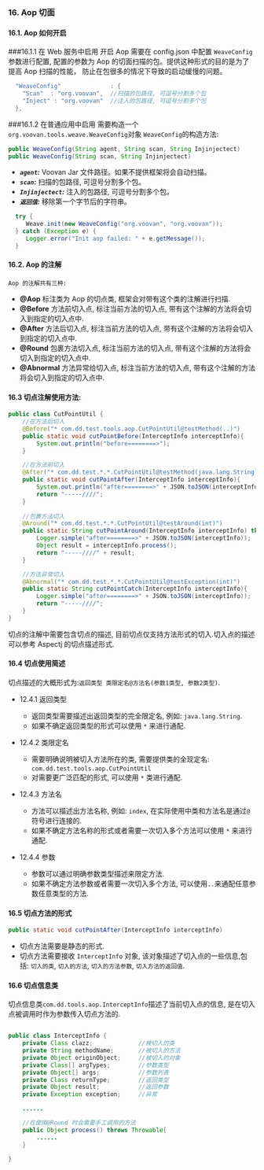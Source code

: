 ### 16. Aop 切面 
#### 16.1. Aop 如何开启
   ###16.1.1 在 Web 服务中启用
开启 Aop 需要在 config.json 中配置 `WeaveConfig` 参数进行配置, 配置的参数为 Aop 的切面扫描的包。提供这种形式的目的是为了提高 Aop 扫描的性能， 防止在包很多的情况下导致的启动缓慢的问题。
```java
  "WeaveConfig"              : {
    "Scan"  : "org.voovan",  //扫描的包路径, 可逗号分割多个包
    "Inject" : "org.voovan"  //注入的包路径, 可逗号分割多个包
  },
```
  ###16.1.2 在普通应用中启用
需要构造一个`org.voovan.tools.weave.WeaveConfig`对象
`WeaveConfig`的构造方法:

```java
public WeaveConfig(String agent, String scan, String Injinjectect)
public WeaveConfig(String scan, String Injinjectect)
```
 - ***`agent`:*** Voovan Jar 文件路径。如果不提供框架将会自动扫描。
 - ***`scan`:*** 扫描的包路径, 可逗号分割多个包。
 - ***`Injinjectect`:*** 注入的包路径, 可逗号分割多个包。
 - ***`返回值`:*** 移除第一个字节后的字符串。

```java
  try {
     Weave.init(new WeaveConfig("org.voovan", "org.voovan")); 
  } catch (Exception e) {
     Logger.error("Init aop failed: " + e.getMessage());
  }
```

#### 16.2. Aop 的注解
    Aop 的注解共有三种:
  - **@Aop**          标注类为 Aop 的切点类, 框架会对带有这个类的注解进行扫描.
  - **@Before**       方法前切入点, 标注当前方法的切入点, 带有这个注解的方法将会切入到指定的切入点中.
  - **@After**        方法后切入点, 标注当前方法的切入点, 带有这个注解的方法将会切入到指定的切入点中.
  - **@Round**        包裹方法切入点, 标注当前方法的切入点, 带有这个注解的方法将会切入到指定的切入点中.
  - **@Abnormal**     方法异常给切入点, 标注当前方法的切入点, 带有这个注解的方法将会切入到指定的切入点中.

#### 16.3 切点注解使用方法:
```java
public class CutPointUtil {
    //在方法后切人
    @Before("* com.dd.test.tools.aop.CutPointUtil@testMethod(..)")
    public static void cutPointBefore(InterceptInfo interceptInfo){
        System.out.println("before========>");
    }

    //在方法前切入
    @After("* com.dd.test.*.*.CutPointUtil@testMethod(java.lang.String)")
    public static void cutPointAfter(InterceptInfo interceptInfo){
        System.out.println("after========>" + JSON.toJSON(interceptInfo));
        return "-----////";
    }
    
    //包裹方法切入
    @Around("* com.dd.test.*.*.CutPointUtil@testAround(int)")
    public static String cutPointAround(InterceptInfo interceptInfo) throws Throwable {
        Logger.simple("after========>" + JSON.toJSON(interceptInfo));
        Object result = interceptInfo.process();
        return "-----////" + result;
    }

    //方法异常切入
    @Abnormal("* com.dd.test.*.*.CutPointUtil@testException(int)")
    public static String cutPointCatch(InterceptInfo interceptInfo){
        Logger.simple("after========>" + JSON.toJSON(interceptInfo));
        return "-----////";
    }
}
```

切点的注解中需要包含切点的描述, 目前切点仅支持方法形式的切入.切入点的描述可以参考 Aspectj 的切点描述形式.

#### 16.4 切点使用简述
切点描述的大概形式为:`返回类型 类限定名@方法名(参数1类型, 参数2类型)`.


  - 12.4.1 返回类型
    - 返回类型需要描述出返回类型的完全限定名, 例如: `java.lang.String`.
    - 如果不确定返回类型的形式可以使用 `*` 来进行通配.
   
  - 12.4.2 类限定名
    - 需要明确说明被切入方法所在的类, 需要提供类的全现定名: `com.dd.test.tools.aop.CutPointUtil`
    - 对需要更广泛匹配的形式, 可以使用 `*` 类进行通配.

  - 12.4.3 方法名
    - 方法可以描述出方法名称, 例如: `index`, 在实际使用中类和方法名是通过`@`符号进行连接的.
    - 如果不确定方法名称的形式或者需要一次切入多个方法可以使用 `*` 来进行通配.

  - 12.4.4 参数
    - 参数可以通过明确参数类型描述来限定方法.
    - 如果不确定方法参数或者需要一次切入多个方法, 可以使用`..`来通配任意参数任意类型的方法.
    
#### 16.5 切点方法的形式  
```java
public static void cutPointAfter(InterceptInfo interceptInfo)
```
  - 切点方法需要是静态的形式.
  - 切点方法需要接收 `InterceptInfo` 对象, 该对象描述了切入点的一些信息,包括: `切入的类`, `切入的方法`, `切入的方法参数`, `切入方法的返回值`.
  
#### 16.6 切点信息类
切点信息类`com.dd.tools.aop.InterceptInfo`描述了当前切入点的信息, 是在切入点被调用时作为参数传入切点方法的.
```java

public class InterceptInfo {
    private Class clazz;             //被切入的类
    private String methodName;       //被切入的方法
    private Object originObject;     //被切入的对象
    private Class[] argTypes;        //参数类型
    private Object[] args;           //参数列表
    private Class returnType;        //返回类型
    private Object result;           //返回参数
    private Exception exception;     //异常

    ......

    //在使用@Round 时会需要手工调用的方法
    public Object process() throws Throwable{
        ......
    }

}


```
 